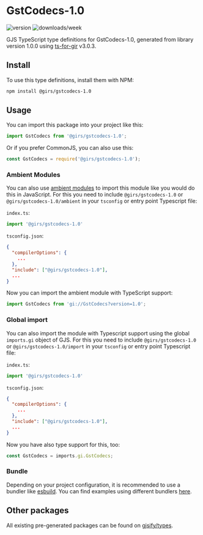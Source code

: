 
# GstCodecs-1.0

![version](https://img.shields.io/npm/v/@girs/gstcodecs-1.0)
![downloads/week](https://img.shields.io/npm/dw/@girs/gstcodecs-1.0)


GJS TypeScript type definitions for GstCodecs-1.0, generated from library version 1.0.0 using [ts-for-gir](https://github.com/gjsify/ts-for-gir) v3.0.3.


## Install

To use this type definitions, install them with NPM:
```bash
npm install @girs/gstcodecs-1.0
```

## Usage

You can import this package into your project like this:
```ts
import GstCodecs from '@girs/gstcodecs-1.0';
```

Or if you prefer CommonJS, you can also use this:
```ts
const GstCodecs = require('@girs/gstcodecs-1.0');
```

### Ambient Modules

You can also use [ambient modules](https://github.com/gjsify/ts-for-gir/tree/main/packages/cli#ambient-modules) to import this module like you would do this in JavaScript.
For this you need to include `@girs/gstcodecs-1.0` or `@girs/gstcodecs-1.0/ambient` in your `tsconfig` or entry point Typescript file:

`index.ts`:
```ts
import '@girs/gstcodecs-1.0'
```

`tsconfig.json`:
```json
{
  "compilerOptions": {
    ...
  },
  "include": ["@girs/gstcodecs-1.0"],
  ...
}
```

Now you can import the ambient module with TypeScript support: 

```ts
import GstCodecs from 'gi://GstCodecs?version=1.0';
```

### Global import

You can also import the module with Typescript support using the global `imports.gi` object of GJS.
For this you need to include `@girs/gstcodecs-1.0` or `@girs/gstcodecs-1.0/import` in your `tsconfig` or entry point Typescript file:

`index.ts`:
```ts
import '@girs/gstcodecs-1.0'
```

`tsconfig.json`:
```json
{
  "compilerOptions": {
    ...
  },
  "include": ["@girs/gstcodecs-1.0"],
  ...
}
```

Now you have also type support for this, too:

```ts
const GstCodecs = imports.gi.GstCodecs;
```

### Bundle

Depending on your project configuration, it is recommended to use a bundler like [esbuild](https://esbuild.github.io/). You can find examples using different bundlers [here](https://github.com/gjsify/ts-for-gir/tree/main/examples).

## Other packages

All existing pre-generated packages can be found on [gjsify/types](https://github.com/gjsify/types).

